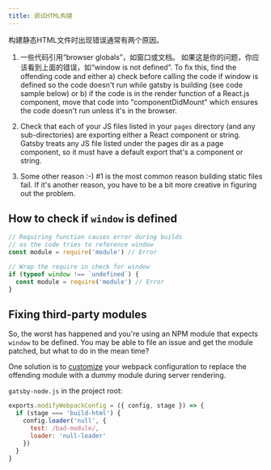 ```yaml
---
title: 调试HTML构建
---
```

构建静态HTML文件时出现错误通常有两个原因。

1. 一些代码引用“browser globals”，如窗口或文档。 如果这是你的问题，你应该看到上面的错误，如“window is not defined”. To fix this, find the offending code and either a) check before calling the code if window is defined so the code doesn't run while gatsby is building (see code sample below) or b) if the code is in the render function of a React.js component, move that code into "componentDidMount" which ensures the code doesn't run unless it's in the browser.

2. Check that each of your JS files listed in your `pages` directory (and any sub-directories) are exporting either a React component or string. Gatsby treats any JS file listed under the pages dir as a page component, so it must have a default export that's a component or string.

3. Some other reason :-) #1 is the most common reason building static files fail. If it's another reason, you have to be a bit more creative in figuring out the problem.

## How to check if `window` is defined

```javascript
// Requiring function causes error during builds
// as the code tries to reference window
const module = require('module') // Error

// Wrap the require in check for window
if (typeof window !== `undefined`) {
  const module = require('module') // Error
}
```

## Fixing third-party modules

So, the worst has happened and you're using an NPM module that expects `window` to be defined. You may be able to file an issue and get the module patched, but what to do in the mean time?

One solution is to [customize](../add-custom-webpack-config) your webpack configuration to replace the offending module with a dummy module during server rendering.

`gatsby-node.js` in the project root:

```js
exports.modifyWebpackConfig = ({ config, stage }) => {
  if (stage === 'build-html') {
    config.loader('null', {
      test: /bad-module/,
      loader: 'null-loader'
    })
  }
}
```